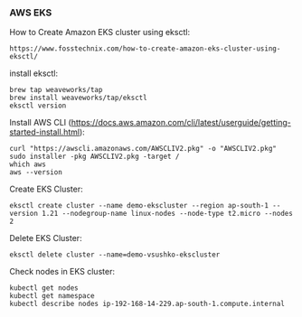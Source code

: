 ### AWS EKS
How to Create Amazon EKS cluster using eksctl:
```
https://www.fosstechnix.com/how-to-create-amazon-eks-cluster-using-eksctl/
```
install eksctl:
```
brew tap weaveworks/tap
brew install weaveworks/tap/eksctl
eksctl version
```
Install AWS CLI (https://docs.aws.amazon.com/cli/latest/userguide/getting-started-install.html):
```
curl "https://awscli.amazonaws.com/AWSCLIV2.pkg" -o "AWSCLIV2.pkg"
sudo installer -pkg AWSCLIV2.pkg -target /
which aws
aws --version
```
Create EKS Cluster:
```
eksctl create cluster --name demo-ekscluster --region ap-south-1 --version 1.21 --nodegroup-name linux-nodes --node-type t2.micro --nodes 2
```
Delete EKS Cluster:
```
eksctl delete cluster --name=demo-vsushko-ekscluster
```
Check nodes in EKS cluster:
```
kubectl get nodes
kubectl get namespace
kubectl describe nodes ip-192-168-14-229.ap-south-1.compute.internal
```
